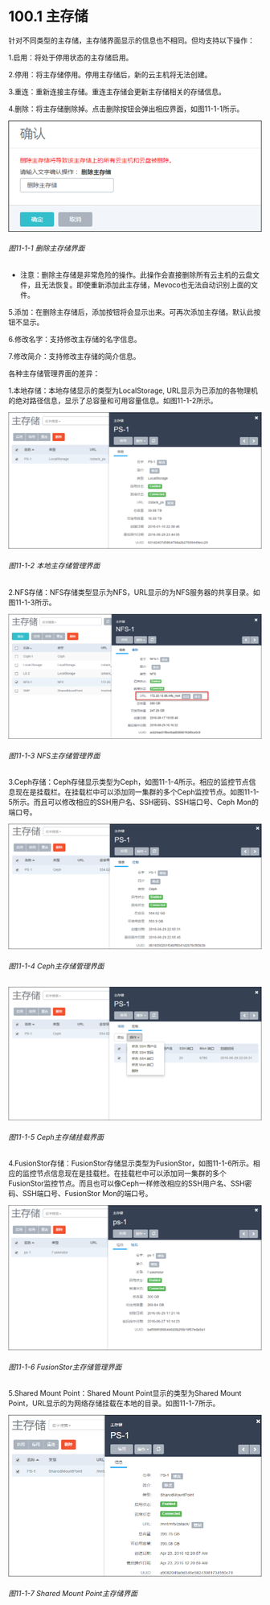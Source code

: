 # 100.1 主存储

针对不同类型的主存储，主存储界面显示的信息也不相同。但均支持以下操作：

1.启用：将处于停用状态的主存储启用。

2.停用：将主存储停用。停用主存储后，新的云主机将无法创建。

3.重连：重新连接主存储。重连主存储会更新主存储相关的存储信息。

4.删除：将主存储删除掉。点击删除按钮会弹出相应界面，如图11-1-1所示。

![png](../images/11-1-1.png "图11-1-1 删除主存储界面")
###### 图11-1-1 删除主存储界面

* 注意：删除主存储是非常危险的操作。此操作会直接删除所有云主机的云盘文件，且无法恢复。即使重新添加此主存储，Mevoco也无法自动识别上面的文件。

5.添加：在删除主存储后，添加按钮将会显示出来。可再次添加主存储。默认此按钮不显示。

6.修改名字：支持修改主存储的名字信息。

7.修改简介：支持修改主存储的简介信息。

各种主存储管理界面的差异：

1.本地存储：本地存储显示的类型为LocalStorage, URL显示为已添加的各物理机的绝对路径信息，显示了总容量和可用容量信息。如图11-1-2所示。

![png](../images/11-1-2.png "图11-1-2 本地主存储管理界面")
###### 图11-1-2 本地主存储管理界面

2.NFS存储：NFS存储类型显示为NFS，URL显示的为NFS服务器的共享目录。如图11-1-3所示。

![png](../images/11-1-3.png "图11-1-3 NFS主存储管理界面")
###### 图11-1-3 NFS主存储管理界面

3.Ceph存储：Ceph存储显示类型为Ceph，如图11-1-4所示。相应的监控节点信息现在是挂载栏。在挂载栏中可以添加同一集群的多个Ceph监控节点。如图11-1-5所示。而且可以修改相应的SSH用户名、SSH密码、SSH端口号、Ceph Mon的端口号。

![png](../images/11-1-4.png "图11-1-4 Ceph主存储管理界面")
###### 图11-1-4 Ceph主存储管理界面

![png](../images/11-1-5.png "图11-1-5 Ceph主存储挂载界面")
###### 图11-1-5 Ceph主存储挂载界面

4.FusionStor存储：FusionStor存储显示类型为FusionStor，如图11-1-6所示。相应的监控节点信息现在是挂载栏。在挂载栏中可以添加同一集群的多个FusionStor监控节点。而且也可以像Ceph一样修改相应的SSH用户名、SSH密码、SSH端口号、FusionStor Mon的端口号。

![png](../images/11-1-6.png "图11-1-6 FusionStor主存储管理界面")
###### 图11-1-6 FusionStor主存储管理界面

5.Shared Mount Point：Shared Mount Point显示的类型为Shared Mount Point，URL显示的为网络存储挂载在本地的目录。如图11-1-7所示。

![png](../images/11-1-7.png "图11-1-7 Shared Mount Point主存储界面")
###### 图11-1-7 Shared Mount Point主存储界面

